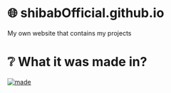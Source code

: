 # 🌐 shibabOfficial.github.io
My own website that contains my projects
# ❔ What it was made in?
[![made](https://skillicons.dev/icons?i=react)]()
